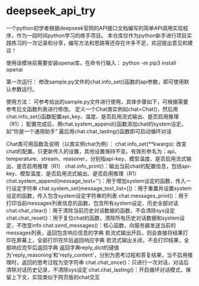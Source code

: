 # deepseek_api_try
一个python初学者根据deepseek官网的API接口文档编写的简单API调用实现程序，作为一段时间python学习的练手项目。
本仓库仅作为python新手进行项目实践练习的一次记录和分享，编写方法和思路等还存在许多不足，欢迎提出意见和建议！

使用该模块前需要安装openai库，在命令行输入：
  python -m pip3 install openai

第一次运行：
  修改sample.py文件的chat.info_set()函数的api参数，即可使用默认参数运行。

使用方法：
  可参考给出的sample.py文件进行使用，具体步骤如下，可根据需要参考后文函数列表进行修改。
  定义一个Chat类实例如chat=Chat()，然后用chat.info_set()函数配置api_key、温度、是否启用流式输出、是否启用推理（R1）；
  配置完成后，用chat.system_append()函数添加chat的system设定，如“你是一个通用助手”
  最后用chat.chat_lasting()函数即可启动循环对话

Chat类可用函数及说明（以类实例chat为例）：
  chat.info_set(**kwargs): 改变chat的配置。只更新传入的设置，其他设置保持不变。有效形参名为：api、temperature、stream、reasoner，分别指api-key、模型温度、是否启用流式输出、是否启用推理（R1）
  chat.info_print()：输出当前chat的配置信息，包括api-key、模型温度、是否启用流式输出、是否启用推理（R1）
  chat.system_append(message_text='')：用于增加system设定的函数，传入一行设定字符串
  chat.system_set(message_text_list=[])：用于重置并设置system设定的函数，传入包含system设定字符串的列表
  chat.messages_print()：用于打印当前messages列表信息的函数，包含所有system设定、历史全部对话
  chat.chat_clear()：用于清除当前历史对话数据的函数，不会清除sys设定
  chat.chat_reset()：用于复位chat的函数，清除所有历史对话数据和system设定，不改变info
  chat.send_messages()：核心函数，向服务器发送当前的messages列表，返回包含响应信息的字典
                        若流式输出开启，则会直接将结果打印在屏幕上，全部打印完毕后返回响应字典
                        若流式输出关闭，不会打印结果，全部响应完毕后返回字典
                        返回字典reply_dict的键值为'reply_reasoning'和'reply_content'，分别为思考过程和答复结果，当不启用推理时，返回的思考过程为空字符串
  chat.chat_once()：只进行一次对话，对话后清除对话历史记录，不清除sys设定
  chat.chat_lasting()：开启循环对话模式，保留上下文，实现类似于网页版的chat交互
